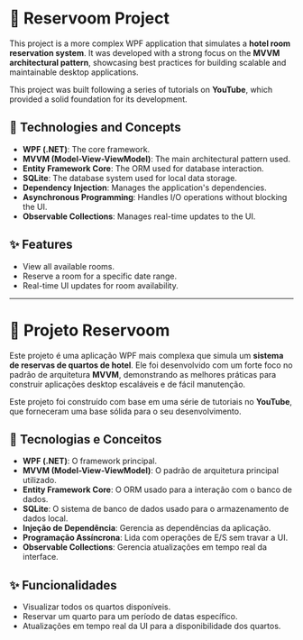 # 🏨 Reservoom Project

This project is a more complex WPF application that simulates a **hotel room reservation system**. It was developed with a strong focus on the **MVVM architectural pattern**, showcasing best practices for building scalable and maintainable desktop applications.

This project was built following a series of tutorials on **YouTube**, which provided a solid foundation for its development.

## 🚀 Technologies and Concepts

* **WPF (.NET)**: The core framework.
* **MVVM (Model-View-ViewModel)**: The main architectural pattern used.
* **Entity Framework Core**: The ORM used for database interaction.
* **SQLite**: The database system used for local data storage.
* **Dependency Injection**: Manages the application's dependencies.
* **Asynchronous Programming**: Handles I/O operations without blocking the UI.
* **Observable Collections**: Manages real-time updates to the UI.

## ✨ Features

* View all available rooms.
* Reserve a room for a specific date range.
* Real-time UI updates for room availability.

---

# 🏨 Projeto Reservoom

Este projeto é uma aplicação WPF mais complexa que simula um **sistema de reservas de quartos de hotel**. Ele foi desenvolvido com um forte foco no padrão de arquitetura **MVVM**, demonstrando as melhores práticas para construir aplicações desktop escaláveis e de fácil manutenção.

Este projeto foi construído com base em uma série de tutoriais no **YouTube**, que forneceram uma base sólida para o seu desenvolvimento.

## 🚀 Tecnologias e Conceitos

* **WPF (.NET)**: O framework principal.
* **MVVM (Model-View-ViewModel)**: O padrão de arquitetura principal utilizado.
* **Entity Framework Core**: O ORM usado para a interação com o banco de dados.
* **SQLite**: O sistema de banco de dados usado para o armazenamento de dados local.
* **Injeção de Dependência**: Gerencia as dependências da aplicação.
* **Programação Assíncrona**: Lida com operações de E/S sem travar a UI.
* **Observable Collections**: Gerencia atualizações em tempo real da interface.

## ✨ Funcionalidades

* Visualizar todos os quartos disponíveis.
* Reservar um quarto para um período de datas específico.
* Atualizações em tempo real da UI para a disponibilidade dos quartos.
